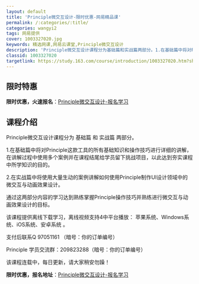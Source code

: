 ```yaml
---
layout: default
title: 'Principle微交互设计-限时优惠-网易精品课'
permalink: /:categories/:title/
categories: wangyi2
tags: 网易提供
cover: 1003327020.jpg
keywords: 精选网课,网易云课堂,Principle微交互设计
description: 'Principle微交互设计课程分为基础篇和实战篇两部分。1.在基础篇中将对Principle这款工具的所有基础知识和操'
classid: 1003327020
targetlink: https://study.163.com/course/introduction/1003327020.htm?share=1&shareId=1025206652&utm_campaign=share&utm_medium=iphoneShare&utm_source=&utm_u=1025206652
---
```


## 限时特惠

**限时优惠，火速报名**：[Principle微交互设计-报名学习](https://study.163.com/course/introduction/1003327020.htm?share=1&shareId=1025206652&utm_campaign=share&utm_medium=iphoneShare&utm_source=&utm_u=1025206652)

## 课程介绍

Principle微交互设计课程分为 基础篇 和 实战篇 两部分。

1.在基础篇中将对Principle这款工具的所有基础知识和操作技巧进行详细的讲解，在讲解过程中使用多个案例并在课程结尾给学员留下挑战项目，以此达到夯实课程中所学知识的目的。

2.在实战篇中将使用大量生动的案例讲解如何使用Principle制作UI设计领域中的微交互与动画效果设计。

通过这两部分内容的学习达到熟练掌握Principle操作技巧并熟练进行微交互与动画效果设计的目标。



该课程提供离线下载学习，离线视频支持4中平台播放： 苹果系统、Windows系统、iOS系统、安卓系统 。



支付后联系Q 97051161 （暗号：你的订单编号）

Principle 学员交流群：209823288（暗号：你的订单编号）



该课程连载中，每日更新，请大家稍安勿躁！

**限时优惠，报名地址**：[Principle微交互设计-报名学习](https://study.163.com/course/introduction/1003327020.htm?share=1&shareId=1025206652&utm_campaign=share&utm_medium=iphoneShare&utm_source=&utm_u=1025206652)

